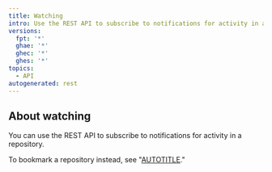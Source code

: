 ```yaml
---
title: Watching
intro: Use the REST API to subscribe to notifications for activity in a repository.
versions:
  fpt: '*'
  ghae: '*'
  ghec: '*'
  ghes: '*'
topics:
  - API
autogenerated: rest
---
```


## About watching

You can use the REST API to subscribe to notifications for activity in a repository.

To bookmark a repository instead, see "[AUTOTITLE](/rest/activity#starring)."


<!-- Content after this section is automatically generated -->

